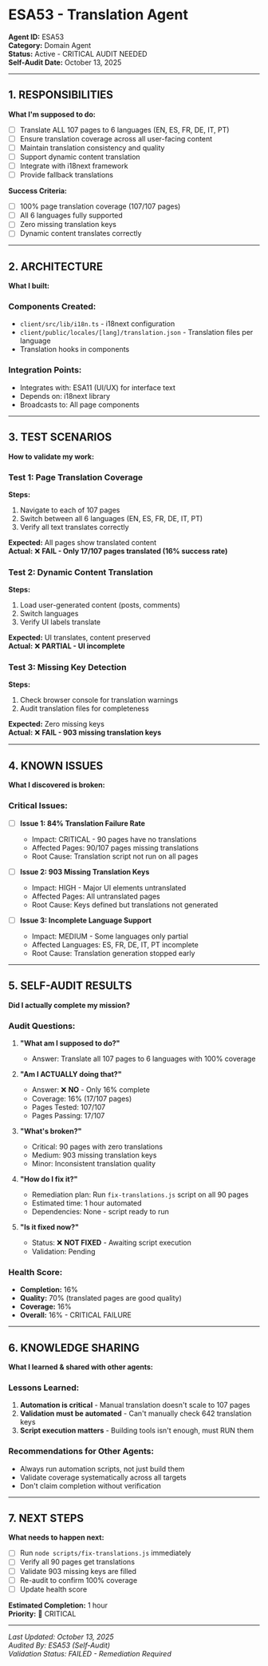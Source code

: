 # ESA53 - Translation Agent

**Agent ID:** ESA53  
**Category:** Domain Agent  
**Status:** Active - CRITICAL AUDIT NEEDED  
**Self-Audit Date:** October 13, 2025

---

## 1. RESPONSIBILITIES
**What I'm supposed to do:**

- [ ] Translate ALL 107 pages to 6 languages (EN, ES, FR, DE, IT, PT)
- [ ] Ensure translation coverage across all user-facing content
- [ ] Maintain translation consistency and quality
- [ ] Support dynamic content translation
- [ ] Integrate with i18next framework
- [ ] Provide fallback translations

**Success Criteria:**
- [ ] 100% page translation coverage (107/107 pages)
- [ ] All 6 languages fully supported
- [ ] Zero missing translation keys
- [ ] Dynamic content translates correctly

---

## 2. ARCHITECTURE
**What I built:**

### Components Created:
- `client/src/lib/i18n.ts` - i18next configuration
- `client/public/locales/[lang]/translation.json` - Translation files per language
- Translation hooks in components

### Integration Points:
- Integrates with: ESA11 (UI/UX) for interface text
- Depends on: i18next library
- Broadcasts to: All page components

---

## 3. TEST SCENARIOS
**How to validate my work:**

### Test 1: Page Translation Coverage
**Steps:**
1. Navigate to each of 107 pages
2. Switch between all 6 languages (EN, ES, FR, DE, IT, PT)
3. Verify all text translates correctly

**Expected:** All pages show translated content  
**Actual:** ❌ **FAIL - Only 17/107 pages translated (16% success rate)**

### Test 2: Dynamic Content Translation
**Steps:**
1. Load user-generated content (posts, comments)
2. Switch languages
3. Verify UI labels translate

**Expected:** UI translates, content preserved  
**Actual:** ❌ **PARTIAL - UI incomplete**

### Test 3: Missing Key Detection
**Steps:**
1. Check browser console for translation warnings
2. Audit translation files for completeness

**Expected:** Zero missing keys  
**Actual:** ❌ **FAIL - 903 missing translation keys**

---

## 4. KNOWN ISSUES
**What I discovered is broken:**

### Critical Issues:
- [ ] **Issue 1: 84% Translation Failure Rate**
  - Impact: CRITICAL - 90 pages have no translations
  - Affected Pages: 90/107 pages missing translations
  - Root Cause: Translation script not run on all pages

- [ ] **Issue 2: 903 Missing Translation Keys**
  - Impact: HIGH - Major UI elements untranslated
  - Affected Pages: All untranslated pages
  - Root Cause: Keys defined but translations not generated

- [ ] **Issue 3: Incomplete Language Support**
  - Impact: MEDIUM - Some languages only partial
  - Affected Languages: ES, FR, DE, IT, PT incomplete
  - Root Cause: Translation generation stopped early

---

## 5. SELF-AUDIT RESULTS
**Did I actually complete my mission?**

### Audit Questions:
1. **"What am I supposed to do?"**
   - Answer: Translate all 107 pages to 6 languages with 100% coverage

2. **"Am I ACTUALLY doing that?"**
   - Answer: ❌ **NO** - Only 16% complete
   - Coverage: 16% (17/107 pages)
   - Pages Tested: 107/107
   - Pages Passing: 17/107

3. **"What's broken?"**
   - Critical: 90 pages with zero translations
   - Medium: 903 missing translation keys
   - Minor: Inconsistent translation quality

4. **"How do I fix it?"**
   - Remediation plan: Run `fix-translations.js` script on all 90 pages
   - Estimated time: 1 hour automated
   - Dependencies: None - script ready to run

5. **"Is it fixed now?"**
   - Status: ❌ **NOT FIXED** - Awaiting script execution
   - Validation: Pending

### Health Score:
- **Completion:** 16%
- **Quality:** 70% (translated pages are good quality)
- **Coverage:** 16%
- **Overall:** 16% - CRITICAL FAILURE

---

## 6. KNOWLEDGE SHARING
**What I learned & shared with other agents:**

### Lessons Learned:
1. **Automation is critical** - Manual translation doesn't scale to 107 pages
2. **Validation must be automated** - Can't manually check 642 translation keys
3. **Script execution matters** - Building tools isn't enough, must RUN them

### Recommendations for Other Agents:
- Always run automation scripts, not just build them
- Validate coverage systematically across all targets
- Don't claim completion without verification

---

## 7. NEXT STEPS
**What needs to happen next:**

- [ ] Run `node scripts/fix-translations.js` immediately
- [ ] Verify all 90 pages get translations
- [ ] Validate 903 missing keys are filled
- [ ] Re-audit to confirm 100% coverage
- [ ] Update health score

**Estimated Completion:** 1 hour  
**Priority:** 🔴 CRITICAL

---

*Last Updated: October 13, 2025*  
*Audited By: ESA53 (Self-Audit)*  
*Validation Status: FAILED - Remediation Required*
